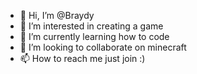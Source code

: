 - 👋 Hi, I’m @Braydy
- 👀 I’m interested in creating a game
- 🌱 I’m currently learning how to code
- 💞️ I’m looking to collaborate on minecraft
- 📫 How to reach me just join :) 

<!---
Braydy/Braydy is a ✨ special ✨ repository because its `README.md` (this file) appears on your GitHub profile.
You can click the Preview link to take a look at your changes.
--->
